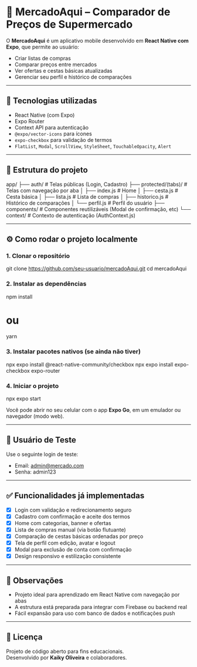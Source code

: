 # 🛒 MercadoAqui – Comparador de Preços de Supermercado

O **MercadoAqui** é um aplicativo mobile desenvolvido em **React Native com Expo**, que permite ao usuário:

- Criar listas de compras
- Comparar preços entre mercados
- Ver ofertas e cestas básicas atualizadas
- Gerenciar seu perfil e histórico de comparações

---

## 🚀 Tecnologias utilizadas

- React Native (com Expo)
- Expo Router
- Context API para autenticação
- `@expo/vector-icons` para ícones
- `expo-checkbox` para validação de termos
- `FlatList`, `Modal`, `ScrollView`, `StyleSheet`, `TouchableOpacity`, `Alert`

---

## 📁 Estrutura do projeto

app/
├── auth/                 # Telas públicas (Login, Cadastro)
├── protected/(tabs)/    # Telas com navegação por aba
│   ├── index.js         # Home
│   ├── cesta.js         # Cesta básica
│   ├── lista.js         # Lista de compras
│   ├── historico.js     # Histórico de comparações
│   └── perfil.js        # Perfil do usuário
├── components/          # Componentes reutilizáveis (Modal de confirmação, etc)
└── context/             # Contexto de autenticação (AuthContext.js)

---

## ⚙️ Como rodar o projeto localmente

### 1. Clonar o repositório

git clone https://github.com/seu-usuario/mercadoAqui.git
cd mercadoAqui

### 2. Instalar as dependências

npm install
# ou
yarn

### 3. Instalar pacotes nativos (se ainda não tiver)

npx expo install @react-native-community/checkbox
npx expo install expo-checkbox expo-router

### 4. Iniciar o projeto

npx expo start

Você pode abrir no seu celular com o app **Expo Go**, em um emulador ou navegador (modo web).

---

## 👤 Usuário de Teste

Use o seguinte login de teste:

- Email: admin@mercado.com
- Senha: admin123

---

## ✅ Funcionalidades já implementadas

- [x] Login com validação e redirecionamento seguro  
- [x] Cadastro com confirmação e aceite dos termos  
- [x] Home com categorias, banner e ofertas  
- [x] Lista de compras manual (via botão flutuante)  
- [x] Comparação de cestas básicas ordenadas por preço  
- [x] Tela de perfil com edição, avatar e logout  
- [x] Modal para exclusão de conta com confirmação  
- [x] Design responsivo e estilização consistente  

---

## 📌 Observações

- Projeto ideal para aprendizado em React Native com navegação por abas  
- A estrutura está preparada para integrar com Firebase ou backend real  
- Fácil expansão para uso com banco de dados e notificações push  

---

## 📄 Licença

Projeto de código aberto para fins educacionais.  
Desenvolvido por **Kaiky Oliveira** e colaboradores.